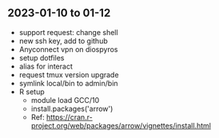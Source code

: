 ## 2023-01-10 to 01-12
* support request: change shell
* new ssh key, add to github
* Anyconnect vpn on diospyros
* setup dotfiles
* alias for interact
* request tmux version upgrade
* symlink local/bin to admin/bin
* R setup
    - module load GCC/10
    - install.packages('arrow')
    - Ref: https://cran.r-project.org/web/packages/arrow/vignettes/install.html

